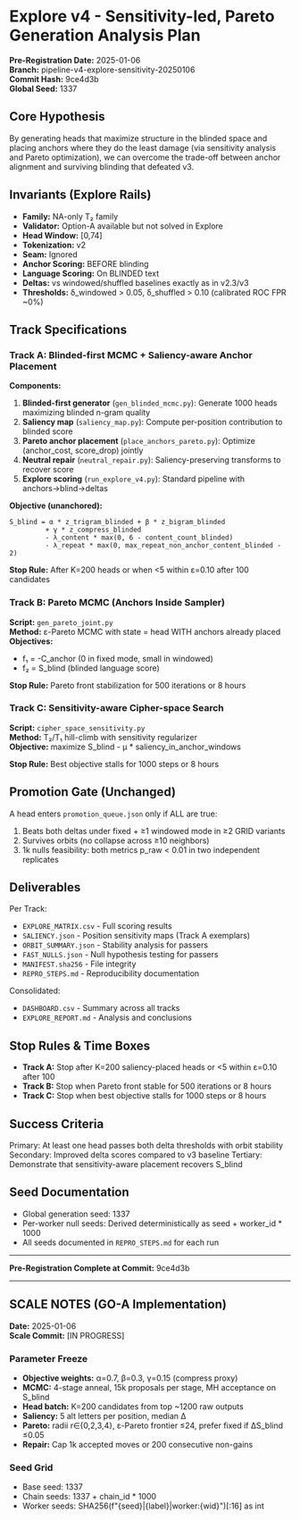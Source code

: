 # Explore v4 - Sensitivity-led, Pareto Generation Analysis Plan

**Pre-Registration Date:** 2025-01-06  
**Branch:** pipeline-v4-explore-sensitivity-20250106  
**Commit Hash:** 9ce4d3b  
**Global Seed:** 1337  

## Core Hypothesis

By generating heads that maximize structure in the blinded space and placing anchors where they do the least damage (via sensitivity analysis and Pareto optimization), we can overcome the trade-off between anchor alignment and surviving blinding that defeated v3.

## Invariants (Explore Rails)

- **Family:** NA-only T₂ family
- **Validator:** Option-A available but not solved in Explore
- **Head Window:** [0,74]
- **Tokenization:** v2
- **Seam:** Ignored
- **Anchor Scoring:** BEFORE blinding
- **Language Scoring:** On BLINDED text
- **Deltas:** vs windowed/shuffled baselines exactly as in v2.3/v3
- **Thresholds:** δ_windowed > 0.05, δ_shuffled > 0.10 (calibrated ROC FPR ~0%)

## Track Specifications

### Track A: Blinded-first MCMC + Saliency-aware Anchor Placement

**Components:**
1. **Blinded-first generator** (`gen_blinded_mcmc.py`): Generate 1000 heads maximizing blinded n-gram quality
2. **Saliency map** (`saliency_map.py`): Compute per-position contribution to blinded score
3. **Pareto anchor placement** (`place_anchors_pareto.py`): Optimize (anchor_cost, score_drop) jointly
4. **Neutral repair** (`neutral_repair.py`): Saliency-preserving transforms to recover score
5. **Explore scoring** (`run_explore_v4.py`): Standard pipeline with anchors→blind→deltas

**Objective (unanchored):**
```
S_blind = α * z_trigram_blinded + β * z_bigram_blinded 
         + γ * z_compress_blinded
         - λ_content * max(0, 6 - content_count_blinded)
         - λ_repeat * max(0, max_repeat_non_anchor_content_blinded - 2)
```

**Stop Rule:** After K=200 heads or when <5 within ε=0.10 after 100 candidates

### Track B: Pareto MCMC (Anchors Inside Sampler)

**Script:** `gen_pareto_joint.py`  
**Method:** ε-Pareto MCMC with state = head WITH anchors already placed  
**Objectives:**
- f₁ = -C_anchor (0 in fixed mode, small in windowed)
- f₂ = S_blind (blinded language score)

**Stop Rule:** Pareto front stabilization for 500 iterations or 8 hours

### Track C: Sensitivity-aware Cipher-space Search

**Script:** `cipher_space_sensitivity.py`  
**Method:** T₂/T₁ hill-climb with sensitivity regularizer  
**Objective:** maximize S_blind - μ * saliency_in_anchor_windows

**Stop Rule:** Best objective stalls for 1000 steps or 8 hours

## Promotion Gate (Unchanged)

A head enters `promotion_queue.json` only if ALL are true:
1. Beats both deltas under fixed + ≥1 windowed mode in ≥2 GRID variants
2. Survives orbits (no collapse across ≥10 neighbors)
3. 1k nulls feasibility: both metrics p_raw < 0.01 in two independent replicates

## Deliverables

Per Track:
- `EXPLORE_MATRIX.csv` - Full scoring results
- `SALIENCY.json` - Position sensitivity maps (Track A exemplars)
- `ORBIT_SUMMARY.json` - Stability analysis for passers
- `FAST_NULLS.json` - Null hypothesis testing for passers
- `MANIFEST.sha256` - File integrity
- `REPRO_STEPS.md` - Reproducibility documentation

Consolidated:
- `DASHBOARD.csv` - Summary across all tracks
- `EXPLORE_REPORT.md` - Analysis and conclusions

## Stop Rules & Time Boxes

- **Track A:** Stop after K=200 saliency-placed heads or <5 within ε=0.10 after 100
- **Track B:** Stop when Pareto front stable for 500 iterations or 8 hours
- **Track C:** Stop when best objective stalls for 1000 steps or 8 hours

## Success Criteria

Primary: At least one head passes both delta thresholds with orbit stability
Secondary: Improved delta scores compared to v3 baseline
Tertiary: Demonstrate that sensitivity-aware placement recovers S_blind

## Seed Documentation

- Global generation seed: 1337
- Per-worker null seeds: Derived deterministically as seed + worker_id * 1000
- All seeds documented in `REPRO_STEPS.md` for each run

---

**Pre-Registration Complete at Commit:** 9ce4d3b

---

## SCALE NOTES (GO-A Implementation)

**Date:** 2025-01-06  
**Scale Commit:** [IN PROGRESS]  

### Parameter Freeze
- **Objective weights:** α=0.7, β=0.3, γ=0.15 (compress proxy)
- **MCMC:** 4-stage anneal, 15k proposals per stage, MH acceptance on S_blind
- **Head batch:** K=200 candidates from top ~1200 raw outputs
- **Saliency:** 5 alt letters per position, median Δ
- **Pareto:** radii r∈{0,2,3,4}, ε-Pareto frontier ≤24, prefer fixed if ΔS_blind ≤0.05
- **Repair:** Cap 1k accepted moves or 200 consecutive non-gains

### Seed Grid
- Base seed: 1337
- Chain seeds: 1337 + chain_id * 1000
- Worker seeds: SHA256(f"{seed}|{label}|worker:{wid}")[:16] as int